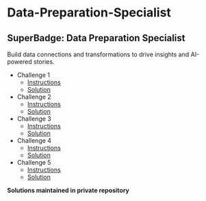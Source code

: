# Data-Preparation-Specialist
## SuperBadge: Data Preparation Specialist
Build data connections and transformations to drive insights and AI-powered stories.

* Challenge 1
  *   [Instructions](https://github.com/bsharphd/Data_Preparation_Specialist/wiki/3.-Business-Requirements-Part-1)
  *   [Solution](https://github.com/bsharphd/Data_Preparation_Specialist/wiki/3.1-Assemble-Your-Team)
* Challenge 2
  *   [Instructions](https://github.com/bsharphd/Data_Preparation_Specialist/wiki/4.-Business-Requirements-Part-2)
  *   [Solution](https://github.com/bsharphd/Data_Preparation_Specialist/wiki/4.1--Create-Seed-Bank-Agencies)
* Challenge 3
  *   [Instructions](https://github.com/bsharphd/Data_Preparation_Specialist/wiki/5.-Business-Requirements-Part-3)
  *   [Solution](https://github.com/bsharphd/Data_Preparation_Specialist/wiki/5.1--Build-a-Seed-Bank)
* Challenge 4
  *   [Instructions](https://github.com/bsharphd/Data_Preparation_Specialist/wiki/6.-Business-Requirements-Part-4)
  *   [Solution](https://github.com/bsharphd/Data_Preparation_Specialist/wiki/6.1-Control-Who-Sees-What)
* Challenge 5
  *   [Instructions](https://github.com/bsharphd/Data_Preparation_Specialist/wiki/7.-Business-Requirements-Part-5)
  *   [Solution](https://github.com/bsharphd/Data_Preparation_Specialist/wiki/6.1-Determine-Optimal-Climates)


**Solutions maintained in private repository**

